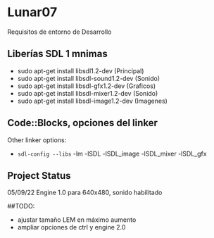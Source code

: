 # Lunar07
Requisitos de entorno de Desarrollo
## Liberías SDL 1 mnimas
* sudo apt-get install libsdl1.2-dev              (Principal)
* sudo apt-get install libsdl-sound1.2-dev        (Sonido)
* sudo apt-get install libsdl-gfx1.2-dev          (Graficos)
* sudo apt-get install libsdl-mixer1.2-dev        (Sonido)
* sudo apt-get install libsdl-image1.2-dev        (Imagenes)
## Code::Blocks, opciones del linker
Other linker options:
* `sdl-config --libs` -lm -lSDL -lSDL_image  -lSDL_mixer -lSDL_gfx
## Project Status
05/09/22  Engine 1.0 para 640x480, sonido habilitado

##TODO: 
* ajustar tamaño LEM en máximo aumento
* ampliar opciones de ctrl y engine 2.0
